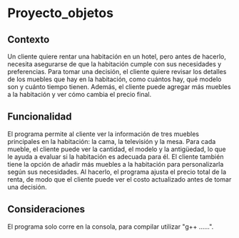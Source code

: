 # Proyecto_objetos

## Contexto

Un cliente quiere rentar una habitación en un hotel, pero antes de hacerlo, necesita asegurarse de que la habitación cumple con sus necesidades y preferencias. Para tomar una decisión, el cliente quiere revisar los detalles de los muebles que hay en la habitación, como cuántos hay, qué modelo son y cuánto tiempo tienen. Además, el cliente puede agregar más muebles a la habitación y ver cómo cambia el precio final.

## Funcionalidad

El programa permite al cliente ver la información de tres muebles principales en la habitación: la cama, la televisión y la mesa. Para cada mueble, el cliente puede ver la cantidad, el modelo y la antigüedad, lo que le ayuda a evaluar si la habitación es adecuada para él.
El cliente también tiene la opción de añadir más muebles a la habitación para personalizarla según sus necesidades. Al hacerlo, el programa ajusta el precio total de la renta, de modo que el cliente puede ver el costo actualizado antes de tomar una decisión.

## Consideraciones
El programa solo corre en la consola, para compilar utilizar "g++ ......".
